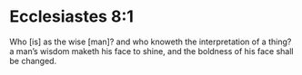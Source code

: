 # Ecclesiastes 8:1

Who [is] as the wise [man]? and who knoweth the interpretation of a thing? a man’s wisdom maketh his face to shine, and the boldness of his face shall be changed.